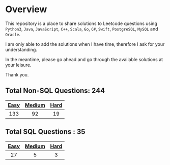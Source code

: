 # Overview

This repository is a place to share solutions to Leetcode questions using `Python3`, `Java`, `JavaScript`, `C++`, `Scala`, `Go`, `C#`, `Swift`, `PostgreSQL`, `MySQL` and `Oracle`.

I am only able to add the solutions when I have time, therefore I ask for your understanding.

In the meantime, please go ahead and go through the available solutions at your leisure.

Thank you.


## Total Non-SQL Questions: 244

| [Easy](https://github.com/ezryn-zaharoff/leetcode-solutions/tree/master/01-easy) | [Medium](https://github.com/ezryn-zaharoff/leetcode-solutions/tree/master/02-medium) | [Hard](https://github.com/ezryn-zaharoff/leetcode-solutions/tree/master/03-hard) |
|:-----:|:------:|:----:|
|  133  |   92   |  19  |


## Total SQL Questions : 35

| [Easy](https://github.com/ezryn-zaharoff/leetcode-solutions/tree/master/sql/01-sql-easy) | [Medium](https://github.com/ezryn-zaharoff/leetcode-solutions/tree/master/sql/02-sql-medium) | [Hard](https://github.com/ezryn-zaharoff/leetcode-solutions/tree/master/sql/03-sql-hard) |
|:----:|:------:|:----:|
|  27  |    5   |   3  |
